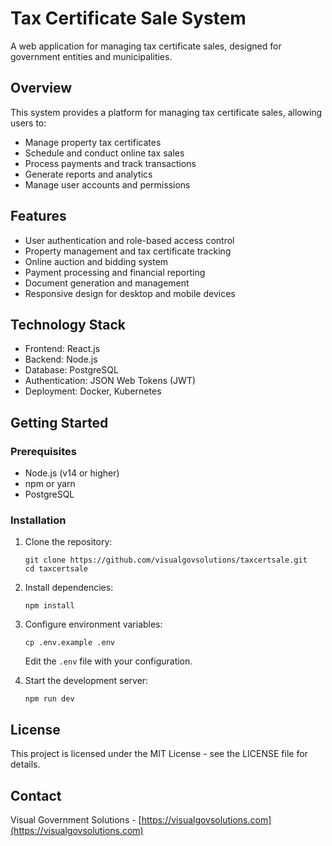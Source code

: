 # Tax Certificate Sale System

A web application for managing tax certificate sales, designed for government entities and municipalities.

## Overview

This system provides a platform for managing tax certificate sales, allowing users to:
- Manage property tax certificates
- Schedule and conduct online tax sales
- Process payments and track transactions
- Generate reports and analytics
- Manage user accounts and permissions

## Features

- User authentication and role-based access control
- Property management and tax certificate tracking
- Online auction and bidding system
- Payment processing and financial reporting
- Document generation and management
- Responsive design for desktop and mobile devices

## Technology Stack

- Frontend: React.js
- Backend: Node.js
- Database: PostgreSQL
- Authentication: JSON Web Tokens (JWT)
- Deployment: Docker, Kubernetes

## Getting Started

### Prerequisites

- Node.js (v14 or higher)
- npm or yarn
- PostgreSQL

### Installation

1. Clone the repository:
   ```
   git clone https://github.com/visualgovsolutions/taxcertsale.git
   cd taxcertsale
   ```

2. Install dependencies:
   ```
   npm install
   ```

3. Configure environment variables:
   ```
   cp .env.example .env
   ```
   Edit the `.env` file with your configuration.

4. Start the development server:
   ```
   npm run dev
   ```

## License

This project is licensed under the MIT License - see the LICENSE file for details.

## Contact

Visual Government Solutions - [https://visualgovsolutions.com](https://visualgovsolutions.com) 
